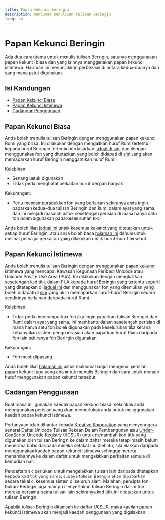 ```yaml
---
title: Papan Kekunci Beringin
description: Maklumat penulisan tulisan Beringin
lang: en
---
```



# Papan Kekunci Beringin

Ada dua cara utama untuk menulis tulisan Beringin, satunya menggunakan papan kekunci biasa dan yang lainnya menggunakan papan kekunci istimewa. Halaman ini menunjukkan perbezaan di antara kedua-duanya dan yang mana patut digunakan.


## Isi Kandungan

- [Papan Kekunci Biasa](#papan-kekunci-biasa)
- [Papan Kekunci Istimewa](#papan-kekunci-istimewa)
- [Cadangan Penggunaan](#cadangan-penggunaan)


## Papan Kekunci Biasa

Anda boleh menulis tulisan Beringin dengan menggunakan papan kekunci Rumi yang biasa. Ini dilakukan dengan mengaitkan huruf Rumi tertentu kepada huruf Beringin tertentu berdasarkan [jadual di sini](latin-table) dan dengan menggunakan fon yang ditetapkan yang boleh didapati di [sini](../mnh48-beringin/en) yang akan memaparkan huruf Beringin menggantikan huruf Rumi.

Kelebihan:
- Senang untuk digunakan
- Tidak perlu menghafal perkaitan huruf dengan banyak

Kekurangan:
- Perlu mencampuradukkan fon yang berlainan sekiranya anda ingin paparkan kedua-dua tulisan Beringin dan Rumi dalam ayat yang sama, dan ini menjadi masalah untuk sesetengah perisian di mana hanya satu fon boleh digunakan pada keseluruhan tika

Anda boleh lihat [jadual ini](latin-table.html) untuk kesemua kekunci yang ditetapkan untuk setiap huruf Beringin, atau anda boleh baca [halaman ini](normal-keyboard.html) dahulu untuk melihat pelbagai perkaitan yang dilakukan untuk huruf-huruf tersebut.


## Papan Kekunci Istimewa

Anda boleh menulis tulisan Beringin dengan menggunakan papan kekunci istimewa yang mencapai Kawasan Kegunaan Peribadi Unicode atau Unicode Private Use Area (PUA). Ini dilakukan dengan mengkaitkan sesetengah kod titik dalam PUA kepada huruf Beringin yang tertentu seperti yang ditetapkan di [jadual ini](unicode-table.html) dan menggunakan fon yang ditentukan yang boleh didapati di [sini](../mnh48-beringin/ms) yang akan memaparkan huruf-huruf Beringin secara sendirinya berlainan daripada huruf Rumi.

Kelebihan:
- Tidak perlu mencampurkan fon jika ingin paparkan tulisan Beringin dan Rumi dalam ayat yang sama, ini membantu dalam sesetengah perisian di mana hanya satu fon boleh digunakan pada keseluruhan tika kerana kebanyakan sistem pengoperasian akan paparkan huruf Rumi daripada fon lain sekiranya fon Beringin digunakan

Kekurangan:
- Fon mesti dipasang

Anda boleh lihat [halaman ini](special-keyboard.html) untuk maklumat lanjut mengenai perisian papan kekunci apa yang ada untuk menulis Beringin dan cara untuk menaip huruf menggunakan papan kekunci tersebut.


## Cadangan Penggunaan

Buat masa ini, gunakan kaedah papan kekunci biasa melainkan anda menggunakan perisian yang akan memerlukan anda untuk menggunakan kaedah papan kekunci istimewa.

Pertanyaan telah dihantar kepada [Kreative Korporation](https://www.kreativekorp.com) yang menyenggara senarai Daftar Unicode Tulisan Rekaan Dalam Pembangunan atau [Under-ConScript Unicode Registry](https://www.kreativekorp.com/ucsur/) (UCSUR) untuk menambah kod titik yang digunakan oleh tulisan Beringin ke dalam daftar mereka tetapi masih belum menerima balas daripada mereka setakat ini. Oleh itu, sila elakkan daripada menggunakan kaedah papan kekunci istimewa sehingga mereka menambahnya ke dalam daftar untuk mengelakkan perkaitan semula di kemudian hari.

Pendaftaran diperlukan untuk mengelakkan tulisan lain daripada ditetapkan kepada kod titik yang sama, supaya tulisan Beringin akan dipaparkan secara tekal di kesemua sistem di seluruh alam. Malahan, pencipta fon bukan-Beringin juga mampu menyertakan tulisan Beringin dalam fon mereka bersama-sama tulisan lain sekiranya kod titik ini ditetapkan untuk tulisan Beringin.

Apabila tulisan Beringin ditambah ke daftar UCSUR, maka kaedah papan kekunci istimewa akan menjadi kaedah penggunaan yang digalakkan.

